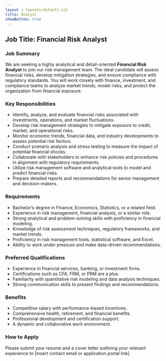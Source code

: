 ```yaml
---
layout : layouts/default.njk
title: Analyst
showButton: true
---
```

## Job Title: Financial Risk Analyst  

### Job Summary  
We are seeking a highly analytical and detail-oriented **Financial Risk Analyst** to join our risk management team. The ideal candidate will assess financial risks, develop mitigation strategies, and ensure compliance with regulatory standards. You will work closely with finance, investment, and compliance teams to analyze market trends, model risks, and protect the organization from financial exposure.  

### Key Responsibilities  

- Identify, analyze, and evaluate financial risks associated with investments, operations, and market fluctuations.  
- Develop risk management strategies to mitigate exposure to credit, market, and operational risks.  
- Monitor economic trends, financial data, and industry developments to assess potential risk factors.  
- Conduct scenario analysis and stress testing to measure the impact of potential financial shocks.  
- Collaborate with stakeholders to enhance risk policies and procedures in alignment with regulatory requirements.  
- Utilize risk management software and analytical tools to model and predict financial risks.  
- Prepare detailed reports and recommendations for senior management and decision-makers.  

### Requirements  

- Bachelor’s degree in Finance, Economics, Statistics, or a related field.  
- Experience in risk management, financial analysis, or a similar role.  
- Strong analytical and problem-solving skills with proficiency in financial modeling.  
- Knowledge of risk assessment techniques, regulatory frameworks, and market trends.  
- Proficiency in risk management tools, statistical software, and Excel.  
- Ability to work under pressure and make data-driven recommendations.  

### Preferred Qualifications  

- Experience in financial services, banking, or investment firms.  
- Certifications such as CFA, FRM, or PRM are a plus.  
- Familiarity with quantitative risk modeling and data analysis techniques.  
- Strong communication skills to present findings and recommendations.  

### Benefits  

- Competitive salary with performance-based incentives.  
- Comprehensive health, retirement, and financial benefits.  
- Professional development and certification support.  
- A dynamic and collaborative work environment.  

### How to Apply  
Please submit your resume and a cover letter outlining your relevant experience to [insert contact email or application portal link].
